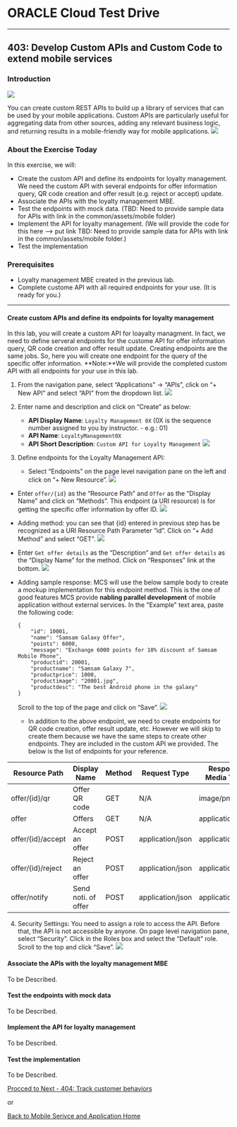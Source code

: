 # ORACLE Cloud Test Drive #
-----
## 403: Develop Custom APIs and Custom Code to extend mobile services ##

### Introduction ###
![](../common/images/mobile/mcsgs_dt_003_customapi.png)

You can create custom REST APIs to build up a library of services that can be used by your mobile applications. Custom APIs are particularly useful for aggregating data from other sources, adding any relevant business logic, and returning results in a mobile-friendly way for mobile applications.
![](../common/images/mobile/mcsgc_dt_004_api.png)

### About the Exercise Today ###
In this exercise, we will:
- Create the custom API and define its endpoints for loyalty management. We need the custom API with several endpoints for offer information query, QR code creation and offer result (e.g. reject or accept) update.
- Associate the APIs with the loyalty management MBE.
- Test the endpoints with mock data. (TBD: Need to provide sample data for APIs with link in the common/assets/mobile folder)
- Implement the API for loyalty management. (We will provide the code for this here --> put link TBD: Need to provide sample data for APIs with link in the common/assets/mobile folder.)
- Test the implementation

### Prerequisites ###
- Loyalty management MBE created in the previous lab.
- Complete custome API with all required endpoints for your use. (It is ready for you.)

----

#### Create custom APIs and define its endpoints for loyalty management ####
In this lab, you will create a custom API for loayalty managment. In fact, we need to define serveral endpoints for the custome API for offer information query, QR code creation and offer result update. Creating endpoints are the same jobs. So, here you will create one endpoint for the query of the specific offer information. **Note:**We will provide the completed custom API with all endpoints for your use in this lab.

1. From the navigation pane, select “Applications” -> “APIs”, click on “+ New API” and select “API” from the dropdown list.
![](../common/images/mobile/403-New_API.png)

2. Enter name and description and click on “Create” as below:
	+ **API Display Name**: `Loyalty Management 0X` (0X is the sequence number assigned to you by instructor. - e.g.: 01)
	+ **API Name**: `LoyaltyManagement0X` 
	+ **API Short Description**: `Custom API for Loyalty Management`
![](../common/images/mobile/403-API_Creation.png)

3. Define endpoints for the Loyalty Management API: 
	+ Select “Endpoints” on the page level navigation pane on the left and click on “+ New Resource”.
![](../common/images/mobile/403-Click_Endpoints.png)

  + Enter `offer/{id}` as the “Resource Path” and `Offer` as the “Display Name” and click on “Methods”. This endpoint (a URI resource) is for getting the specific offer information by offer ID.
![](../common/images/mobile/403-New_Resource.png)

  + Adding method: you can see that {id} entered in previous step has be recognized as a URI Resource Path Parameter “id”. Click on “+ Add Method” and select “GET”.
![](../common/images/mobile/403-Adding_Method.png)

  + Enter `Get offer details` as the “Description” and `Get offer details` as the “Display Name” for the method. Click on “Responses” link at the bottom.
![](../common/images/mobile/403-Adding_Method_Info.png)

  + Adding sample response: MCS will use the below sample body to create a mockup implementation for this endpoint method. This is the one of good features MCS provide **nabling parallel development** of mobile application without external services. In the "Example" text area, paste the following code:
	```
	{
    	"id": 10001,
    	"name": "Samsam Galaxy Offer",
    	"points": 6000,
    	"message": "Exchange 6000 points for 10% discount of Samsam Mobile Phone",
    	"productid": 20001,
    	"productname": "Samsam Galaxy 7",
    	"productprice": 1000,
    	"productimage": "20001.jpg",
    	"productdesc": "The best Android phone in the galaxy"
  	} 
	```
	Scroll to the top of the page and click on “Save”. 
![](../common/images/mobile/403-Adding_Sample_Response.png)

	+ In addition to the above endpoint, we need to create endpoints for QR code creation, offer result update, etc. However we will skip to create them because we have the same steps to create other endpoints. They are included in the custom API we provided. The below is the list of endpoints for your reference.

| Resource Path     | Display Name          | Method | Request Type     | Response Media Type |
| ----------------- | --------------------- | ------ | ---------------- | ------------------- |
| offer/{id}/qr	    | Offer QR code         | GET    | N/A	        | image/png           |
| offer		    | Offers	            | GET    | N/A	        | application/json    |
| offer/{id}/accept | Accept an offer       | POST   | application/json | application/json    |
| offer/{id}/reject | Reject an offer       | POST   | application/json | application/json    |
| offer/notify      | Send noti. of offer   | POST   | application/json | application/json    |

4. Security Settings: You need to assign a role to access the API. Before that, the API is not accessible by anyone.
On page level navigation pane, select “Security”. Click in the Roles box and select the “Default” role. Scroll to the top and click “Save”.
![](../common/images/mobile/403-API_Security_Settings.png)

#### Associate the APIs with the loyalty management MBE ####
To be Described.

#### Test the endpoints with mock data ####
To be Described.

#### Implement the API for loyalty management ####
To be Described.

#### Test the implementation ####
To be Described.

[Procced to Next - 404: Track customer behaviors](404-MobileLab.md)

or

[Back to Mobile Serivce and Application Home](README.md)


